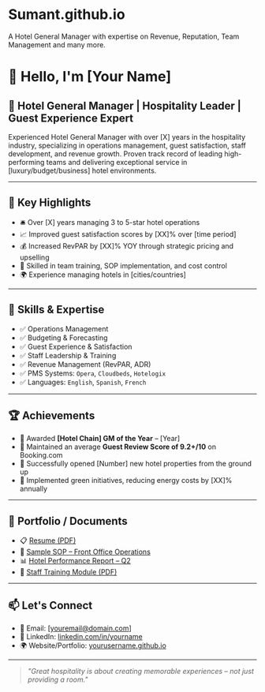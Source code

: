 # Sumant.github.io
A Hotel General Manager with expertise on Revenue, Reputation, Team Management and many more. 
# 🏨 Hello, I'm [Your Name]

## 🎯 Hotel General Manager | Hospitality Leader | Guest Experience Expert

Experienced Hotel General Manager with over [X] years in the hospitality industry, specializing in operations management, guest satisfaction, staff development, and revenue growth. Proven track record of leading high-performing teams and delivering exceptional service in [luxury/budget/business] hotel environments.

---

## 📌 Key Highlights

- 🛎️ Over [X] years managing 3 to 5-star hotel operations
- 📈 Improved guest satisfaction scores by [XX]% over [time period]
- 💰 Increased RevPAR by [XX]% YOY through strategic pricing and upselling
- 🧠 Skilled in team training, SOP implementation, and cost control
- 🌍 Experience managing hotels in [cities/countries]

---

## 🧠 Skills & Expertise

- ✅ Operations Management  
- ✅ Budgeting & Forecasting  
- ✅ Guest Experience & Satisfaction  
- ✅ Staff Leadership & Training  
- ✅ Revenue Management (RevPAR, ADR)  
- ✅ PMS Systems: `Opera`, `Cloudbeds`, `Hotelogix`  
- ✅ Languages: `English`, `Spanish`, `French`

---

## 🏆 Achievements

- 🥇 Awarded **[Hotel Chain] GM of the Year** – [Year]
- 🌟 Maintained an average **Guest Review Score of 9.2+/10** on Booking.com
- 💼 Successfully opened [Number] new hotel properties from the ground up
- 🔄 Implemented green initiatives, reducing energy costs by [XX]% annually

---

## 📂 Portfolio / Documents

- 📋 [Resume (PDF)](https://linktoyourresume.com)
- 🧾 [Sample SOP – Front Office Operations](https://linktosop.com)
- 📊 [Hotel Performance Report – Q2](https://linktoreport.com)
- 📎 [Staff Training Module (PDF)](https://linktotrainingmodule.com)

---

## 📫 Let's Connect

- 📧 Email: [youremail@domain.com]  
- 🔗 LinkedIn: [linkedin.com/in/yourname](https://linkedin.com/in/yourname)  
- 🌍 Website/Portfolio: [yourusername.github.io](https://yourusername.github.io)

---

> *"Great hospitality is about creating memorable experiences – not just providing a room."*
